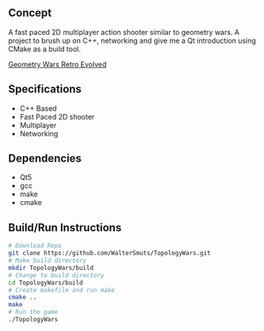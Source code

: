 Concept
-------

A fast paced 2D multiplayer action shooter similar to geometry wars. A project to brush up on C++, networking and give me a Qt introduction using CMake as a build tool.

[Geometry Wars Retro Evolved](http://store.steampowered.com/app/8400/Geometry_Wars_Retro_Evolved/)<br>

Specifications
--------------

* C++ Based
* Fast Paced 2D shooter
* Multiplayer
* Networking

Dependencies
------------
* Qt5
* gcc
* make
* cmake

Build/Run Instructions
------------------
```bash
# Download Repo
git clone https://github.com/WalterSmuts/TopologyWars.git
# Make build directory
mkdir TopologyWars/build
# Change to build directory
cd TopologyWars/build
# Create makefile and run make
cmake ..
make
# Run the game
./TopologyWars
```
